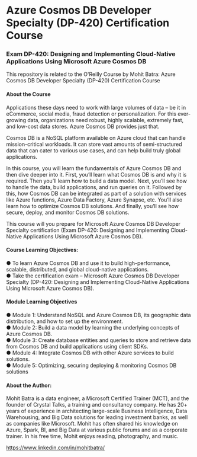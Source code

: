 # Azure Cosmos DB Developer Specialty (DP-420) Certification Course

### Exam DP-420: Designing and Implementing Cloud-Native Applications Using Microsoft Azure Cosmos DB

This repository is related to the O'Reilly Course by Mohit Batra: Azure Cosmos DB Developer Specialty (DP-420) Certification Course

#### About the Course
Applications these days need to work with large volumes of data – be it in eCommerce, social media, fraud detection or personalization. For this ever-growing data, organizations need robust, highly scalable, extremely fast, and low-cost data stores. Azure Cosmos DB provides just that.

Cosmos DB is a NoSQL platform available on Azure cloud that can handle mission-critical workloads. It can store vast amounts of semi-structured data that can cater to various use cases, and can help build truly global applications.

In this course, you will learn the fundamentals of Azure Cosmos DB and then dive deeper into it. First, you’ll learn what Cosmos DB is and why it is required. Then you’ll learn how to build a data model. Next, you’ll see how to handle the data, build applications, and run queries on it. Followed by this, how Cosmos DB can be integrated as part of a solution with services like Azure functions, Azure Data Factory, Azure Synapse, etc. You’ll also learn how to optimize Cosmos DB solutions. And finally, you’ll see how secure, deploy, and monitor Cosmos DB solutions.

This course will you prepare for Microsoft Azure Cosmos DB Developer Specialty certification (Exam DP-420: Designing and Implementing Cloud-Native Applications Using Microsoft Azure Cosmos DB).

#### Course Learning Objectives: 
●	To learn Azure Cosmos DB and use it to build high-performance, scalable, distributed, and global cloud-native applications. <br/>
●	Take the certification exam – Microsoft Azure Cosmos DB Developer Specialty (DP-420: Designing and Implementing Cloud-Native Applications Using Microsoft Azure Cosmos DB).

#### Module Learning Objectives
●	Module 1: Understand NoSQL and Azure Cosmos DB, its geographic data distribution, and how to set up the environment. <br/>
●	Module 2: Build a data model by learning the underlying concepts of Azure Cosmos DB. <br/>
●	Module 3: Create database entities and queries to store and retrieve data from Cosmos DB and build applications using client SDKs. <br/>
●	Module 4: Integrate Cosmos DB with other Azure services to build solutions. <br/>
●	Module 5: Optimizing, securing deploying & monitoring Cosmos DB solutions <br/>

#### About the Author:
Mohit Batra is a data engineer, a Microsoft Certified Trainer (MCT), and the founder of Crystal Talks, a training and consultancy company. He has 20+ years of experience in architecting large-scale Business Intelligence, Data Warehousing, and Big Data solutions for leading investment banks, as well as companies like Microsoft. Mohit has often shared his knowledge on Azure, Spark, BI, and Big Data at various public forums and as a corporate trainer. In his free time, Mohit enjoys reading, photography, and music.

https://www.linkedin.com/in/mohitbatra/

